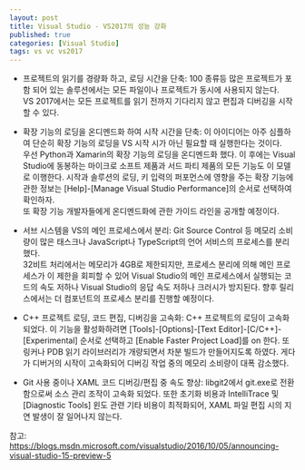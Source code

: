 ```yaml
---
layout: post
title: Visual Studio - VS2017의 성능 강화
published: true
categories: [Visual Studio]
tags: vs vc vs2017
---
```

  
- 프로젝트의 읽기를 경량화 하고, 로딩 시간을 단축: 100 종류등 많은 프로젝트가 포함 되어 있는 솔루션에서는 모든 파일이나 프로젝트가 동시에 사용되지 않는다.  
VS 2017에서는 모든 프로젝트를 읽기 전까지 기다리지 않고 편집과 디버깅을 시작할 수 있다.   
  
- 확장 기능의 로딩을 온디멘드화 하여 시작 시간을 단축: 이 아이디어는 아주 심플하여 단순히 확장 기능의 로딩을 VS 시작 시가 아닌 필요할 때 실행한다는 것이다.  
우선 Python과 Xamarin의 확장 기능의 로딩을 온디멘드화 했다. 이 후에는 Visual Studio에 동봉하는 마이크로 소프트 제품과 서드 파티 제품의 모든 기능도 이 모델로 이행한다. 시작과 솔루션의 로딩, 키 입력의 퍼포먼스에 영향을 주는 확장 기능에 관한 정보는 [Help]-[Manage Visual Studio Performance]의 순서로 선택하여 확인하자.  
또 확장 기능 개발자들에게 온디멘드화에 관한 가이드 라인을 공개할 예정이다.  

- 서브 시스템을 VS의 메인 프로세스에서 분리: Git Source Control 등 메모리 소비량이 많은 태스크나 JavaScript나 TypeScript의 언어 서비스의 프로세스를 분리했다.  
32비트 처리에서는 메모리가 4GB로 제한되지만, 프로세스 분리에 의해 메인 프로세스가 이 제한을 회피할 수 있어 Visual Studio의 메인 프로세스에서 실행되는 코드의 속도 저하나 Visual Studio의 응답 속도 저하나 크러시가 방지된다. 향후 릴리스에서는 더 컴포넌트의 프로세스 분리를 진행할 예정이다.  

- C++ 프로젝트 로딩, 코드 편집, 디버깅을 고속화: C++ 프로젝트의 로딩이 고속화 되었다. 이 기능을 활성화하려면 [Tools]-[Options]-[Text Editor]-[C/C++]-[Experimental] 순서로 선택하고 [Enable Faster Project Load]를 on 한다. 또 링커나 PDB 읽기 라이브러리가 개량되면서 차분 빌드가 만들어지도록 하였다. 게다가 디버거의 시작이 고속화되어 디버깅 작업 중의 메모리 소비량이 대폭 감소했다.  
  
- Git 사용 중이나 XAML 코드 디버깅/편집 중 속도 향상: libgit2에서 git.exe로 전환함으로써 소스 관리 조작이 고속화 되었다. 또한 초기화 비용과 IntelliTrace 및 [Diagnostic Tools] 윈도 관련 기타 비용이 최적화되어, XAML 파일 편집 시의 지연 발생이 잘 일어나지 않는다.  
  
  
  
참고: https://blogs.msdn.microsoft.com/visualstudio/2016/10/05/announcing-visual-studio-15-preview-5